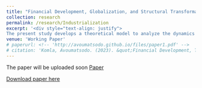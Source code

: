 ```yaml
---
title: "Financial Development, Globalization, and Structural Transformation in Developing Countries (2023)"
collection: research
permalink: /research/Industrialization
excerpt: '<div style="text-align: justify">
The present study develops a theoretical model to analyze the dynamics of industrialization and deindustrialization in developing countries and their integration with earlier industrialized economies. The findings suggest that financial development plays a crucial role in both accelerating industrialization and facilitating deindustrialization. Moreover, the model reveals that when developing countries integrate with economies in deindustrialization, the technological frontier in the manufacturing sector becomes relatively further ahead compared to the services sector. This discrepancy in technological proximity between sectors influences the differential productivity growth rates in manufacturing and services, driving an early shift towards the services sector.The model is calibrated to South African data from 1960 to 2010 and provides empirical support for these findings.</div>'
venue: 'Working Paper'
# paperurl: <!-- 'http://avoumatsodo.github.io/files/paper1.pdf' -->
# citation: 'Komla, Avoumatsodo. (2023). &quot;Financial Development, Technology Adoption, and Sectoral Productivity Convergence.&quot; <i>Working Paper</i>.'
---
```

The paper will be uploaded soon
 [Paper](http://avoumatsodo.github.io/files/Structural_change_and_Financial_Development.pdf)
<!-- [Slides]() -->

<!-- This paper is about the number 1. The number 2 is left for future work. -->

[Download paper here](http://academicpages.github.io/files/Structural_change_and_Financial_Development.pdf)

<!-- Recommended citation: Your Name, You. (2009). "Paper Title Number 1." <i>Journal 1</i>. 1(1). -->


